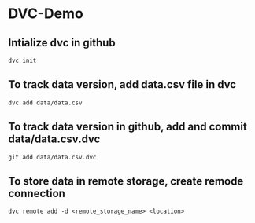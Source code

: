 # DVC-Demo

## Intialize dvc in github
```dvc init```

## To track data version, add  data.csv file in dvc
```dvc add data/data.csv```

## To track data version in github, add and commit data/data.csv.dvc 
```git add data/data.csv.dvc```

## To store data in remote storage, create remode connection
```dvc remote add -d <remote_storage_name> <location>```

